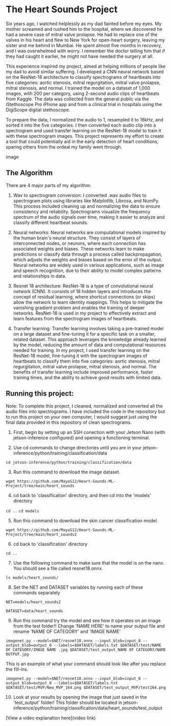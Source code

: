 # The Heart Sounds Project

Six years ago, I watched helplessly as my dad fainted before my eyes. My mother screamed and rushed him to the hospital, where we discovered he had a severe case of mitral valve prolapse. He had to replace one of the valves in his heart and flew to New York for open-heart surgery, leaving my sister and me behind in Mumbai. He spent almost five months in recovery, and I was overwhelmed with worry. I remember the doctor telling him that if they had caught it earlier, he might not have needed the surgery at all. 

This experience inspired my project, aimed at helping millions of people like my dad to avoid similar suffering. I developed a CNN neural network based on the ResNet-18 architecture to classify spectrograms of heartbeats into five categories: aortic stenosis, mitral regurgitation, mitral valve prolapse, mitral stenosis, and normal. I trained the model on a dataset of 1,000 images, with 200 per category, using 2-second audio clips of heartbeats from Kaggle. The data was collected from the general public via the iStethoscope Pro iPhone app and from a clinical trial in hospitals using the DigiScope digital stethoscope.

To prepare the data, I normalized the audio to 1, resampled it to 16kHz, and sorted it into the five categories. I then converted each audio clip into a spectrogram and used transfer learning on the ResNet-18 model to train it with these spectrogram images. This project represents my effort to create a tool that could potentially aid in the early detection of heart conditions, sparing others from the ordeal my family went through.

image

## The Algorithm

There are 4 major parts of my algorithm: 
1. Wav to spectrogram conversion:
I converted .wav audio files to spectrogram plots using libraries like Matplotlib, Librosa, and NumPy. This process included cleaning up and normalizing the data to ensure consistency and reliability. Spectrograms visualize the frequency spectrum of the audio signals over time, making it easier to analyze and classify different heartbeat sounds.

3. Neural networks:
Neural networks are computational models inspired by the human brain's neural structure. They consist of layers of interconnected nodes, or neurons, where each connection has associated weights and biases. These networks learn to make predictions or classify data through a process called backpropagation, which adjusts the weights and biases based on the error of the output. Neural networks are widely used in various applications, such as image and speech recognition, due to their ability to model complex patterns and relationships in data.

5. Resnet 18 architecture:
ResNet-18 is a type of convolutional neural network (CNN). It consists of 18 hidden layers and introduces the concept of residual learning, where shortcut connections (or skips) allow the network to learn identity mappings. This helps to mitigate the vanishing gradient problem and enables the training of deeper networks. ResNet-18 is used in my project to effectively extract and learn features from the spectrogram images of heartbeats.

7. Transfer learning:
Transfer learning involves taking a pre-trained model on a large dataset and fine-tuning it for a specific task on a smaller, related dataset. This approach leverages the knowledge already learned by the model, reducing the amount of data and computational resources needed for training. In my project, I used transfer learning on the ResNet-18 model, fine-tuning it with the spectrogram images of heartbeats to classify them into five categories: aortic stenosis, mitral regurgitation, mitral valve prolapse, mitral stenosis, and normal. The benefits of transfer learning include improved performance, faster training times, and the ability to achieve good results with limited data.

## Running this project:
Note: To complete this project, I cleaned, normalized and converted all the audio files into spectrograms. I have included the code in the repository but to run this project on your own computer, I would suggest just using the final data provided in this repository of clean spectrograms. 

1. First, begin by setting up an SSH conection with your Jetson Nano (with jetson-inference configured) and opening a functioning terminal.
  
2. Use cd commands to change directories until you are in your jetson-inference/python/training/classification/data
   
`cd jetson-inference/python/training/classification/data`

3. Run this command to download the image dataset.

`wget https://github.com/MayaS12/Heart-Sounds-ML-Project/tree/main/heart_sounds`

4. cd back to 'classification' directory, and then cd into the 'models' directory 

`cd ..`
`cd models`

5. Run this command to download the skin cancer classification model.

`wget https://github.com/MayaS12/Heart-Sounds-ML-Project/tree/main/heart_sounds2`

6. cd back to 'classification' directory

`cd ..`

7. Use the following command to make sure that the model is on the nano. You should see a file called resnet18.onnx.

 `ls models/heart_sounds/` 

8. Set the NET and DATASET variables by running each of these commands separately

`NET=models/heart_sounds2`

`DATASET=data/heart_sounds`

9. Run this command try the model and see how it operates on an image from the test folder!! Change 'NAME HERE' to name your output file and rename 'NAME OF CATEGORY' and 'IMAGE NAME'
    
`imagenet.py --model=$NET/resnet18.onnx --input_blob=input_0 --output_blob=output_0 --labels=$DATASET/labels.txt $DATASET/test/NAME OF CATEGORY/IMAGE NAME .jpg $DATASET/test_output_NAME OF CATEGORY/NAME OUTPUT.jpg`

This is an example of what your command should look like after you replace the fill-ins.

`imagenet.py --model=$NET/resnet18.onnx --input_blob=input_0 --output_blob=output_0 --labels=$DATASET/labels.txt $DATASET/test/MVP/New_MVP_164.png $DATASET/test_output_MVP/test164.png`

10. Look at your results by opening the image that just saved in the 'test_output' folder! This folder should be located in jetson-inference/python/training/classification/data/heart_sounds/test_output


[View a video explanation here](video link)
